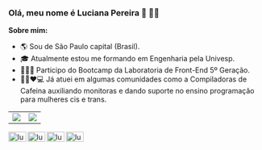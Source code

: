 ### Olá, meu nome é Luciana Pereira 👋 :woman_technologist:	

**Sobre mim:**
- 🌎 Sou de São Paulo capital (Brasil).
- 🎓 Atualmente estou me formando em Engenharia pela Univesp.
- 👩🏾‍💻 Participo do Bootcamp da Laboratoria de Front-End 5º Geração.
- 💁🏾❤️💻 Já atuei em algumas comunidades como a Compiladoras de Cafeina auxiliando monitoras e dando suporte no ensino programação para mulheres cis e trans.

<center>
<table>
  <tr>
      <td><img align="center" padding-right="10px" src=https://github-readme-stats.vercel.app/api?username=luciana-pereira&show_icons=true&theme=dracula></td>
      <td><img align="center" padding-right="10px" src=https://github-readme-stats.vercel.app/api/top-langs/?username=luciana-pereira&show_icons=true&theme=dracula&layout=compact></td>
  </tr>  
</table>
</center>

   <a href="https://www.linkedin.com/in/lucianapereiras" target="_blank">
    <img align="left" height="20" src="https://cdn.jsdelivr.net/npm/simple-icons@3.0.1/icons/linkedin.svg" alt="lu-pereira" height="35" width="35" />
  </a>
 <a href="https://www.facebook.com/luciana.pereira.35762241" target="_blank">
    <img align="left" height="20" src="https://cdn.jsdelivr.net/npm/simple-icons@3.0.1/icons/facebook.svg" alt="lu-pereira" height="35" width="35" />
  </a>
   <a href="https://www.instagram.com/dev.lupereira" target="_blank">
    <img align="left" height="20" src="https://cdn.jsdelivr.net/npm/simple-icons@3.0.1/icons/instagram.svg" alt="lu-pereira" height="35" width="35" />
  </a>
   <a href="https://twitter.com/LuPereiraDev" target="_blank">
    <img align="left" height="20" src="https://cdn.jsdelivr.net/npm/simple-icons@3.0.1/icons/twitter.svg" alt="lu-pereira" height="35" width="35" />
  </a>
